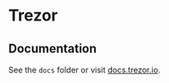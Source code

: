 # Trezor 

## Documentation

See the `docs` folder or visit [docs.trezor.io](https://docs.trezor.io).

